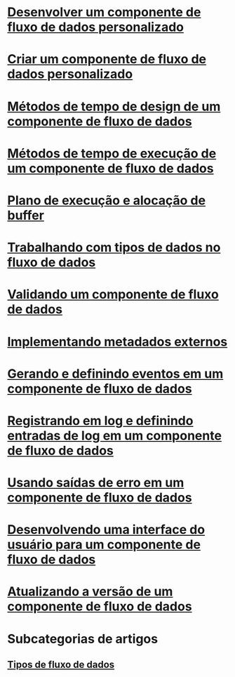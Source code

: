 # [Desenvolver um componente de fluxo de dados personalizado](developing-a-custom-data-flow-component.md)
# [Criar um componente de fluxo de dados personalizado](creating-a-custom-data-flow-component.md)
# [Métodos de tempo de design de um componente de fluxo de dados](design-time-methods-of-a-data-flow-component.md)
# [Métodos de tempo de execução de um componente de fluxo de dados](run-time-methods-of-a-data-flow-component.md)
# [Plano de execução e alocação de buffer](execution-plan-and-buffer-allocation.md)
# [Trabalhando com tipos de dados no fluxo de dados](working-with-data-types-in-the-data-flow.md)
# [Validando um componente de fluxo de dados](validating-a-data-flow-component.md)
# [Implementando metadados externos](implementing-external-metadata.md)
# [Gerando e definindo eventos em um componente de fluxo de dados](raising-and-defining-events-in-a-data-flow-component.md)
# [Registrando em log e definindo entradas de log em um componente de fluxo de dados](logging-and-defining-log-entries-in-a-data-flow-component.md)
# [Usando saídas de erro em um componente de fluxo de dados](using-error-outputs-in-a-data-flow-component.md)
# [Desenvolvendo uma interface do usuário para um componente de fluxo de dados](developing-a-user-interface-for-a-data-flow-component.md)
# [Atualizando a versão de um componente de fluxo de dados](upgrading-the-version-of-a-data-flow-component.md)

# Subcategorias de artigos
## [Tipos de fluxo de dados](../../../integration-services/extending-packages-custom-objects-data-flow-types/developing-a-custom-destination-component.md)
